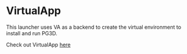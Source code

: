 # VirtualApp

This launcher uses VA as a backend to create the virtual environment to install and run PG3D. 

Check out VirtualApp [here](https://github.com/asLody/VirtualApp)
